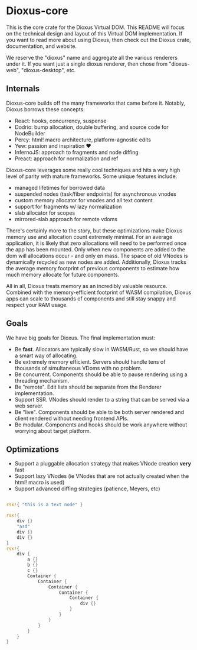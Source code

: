 # Dioxus-core

This is the core crate for the Dioxus Virtual DOM. This README will focus on the technical design and layout of this Virtual DOM implementation. If you want to read more about using Dioxus, then check out the Dioxus crate, documentation, and website.

We reserve the "dioxus" name and aggregate all the various renderers under it. If you want just a single dioxus renderer, then chose from "dioxus-web", "dioxus-desktop", etc.

## Internals

Dioxus-core builds off the many frameworks that came before it. Notably, Dioxus borrows these concepts:

- React: hooks, concurrency, suspense
- Dodrio: bump allocation, double buffering, and source code for NodeBuilder
- Percy: html! macro architecture, platform-agnostic edits
- Yew: passion and inspiration ❤️
- InfernoJS: approach to fragments and node diffing
- Preact: approach for normalization and ref

Dioxus-core leverages some really cool techniques and hits a very high level of parity with mature frameworks. Some unique features include:

- managed lifetimes for borrowed data
- suspended nodes (task/fiber endpoints) for asynchronous vnodes
- custom memory allocator for vnodes and all text content
- support for fragments w/ lazy normalization
- slab allocator for scopes
- mirrored-slab approach for remote vdoms

There's certainly more to the story, but these optimizations make Dioxus memory use and allocation count extremely minimal. For an average application, it is likely that zero allocations will need to be performed once the app has been mounted. Only when new components are added to the dom will allocations occur - and only en mass. The space of old VNodes is dynamically recycled as new nodes are added. Additionally, Dioxus tracks the average memory footprint of previous components to estimate how much memory allocate for future components.

All in all, Dioxus treats memory as an incredibly valuable resource. Combined with the memory-efficient footprint of WASM compilation, Dioxus apps can scale to thousands of components and still stay snappy and respect your RAM usage.

## Goals

We have big goals for Dioxus. The final implementation must:

- Be **fast**. Allocators are typically slow in WASM/Rust, so we should have a smart way of allocating.
- Be extremely memory efficient. Servers should handle tens of thousands of simultaneous VDoms with no problem.
- Be concurrent. Components should be able to pause rendering using a threading mechanism.
- Be "remote". Edit lists should be separate from the Renderer implementation.
- Support SSR. VNodes should render to a string that can be served via a web server.
- Be "live". Components should be able to be both server rendered and client rendered without needing frontend APIs.
- Be modular. Components and hooks should be work anywhere without worrying about target platform.

## Optimizations

- Support a pluggable allocation strategy that makes VNode creation **very** fast
- Support lazy VNodes (ie VNodes that are not actually created when the html! macro is used)
- Support advanced diffing strategies (patience, Meyers, etc)

```rust

rsx!{ "this is a text node" }

rsx!{
    div {}
    "asd"
    div {}
    div {}
}
rsx!{
    div {
        a {}
        b {}
        c {}
        Container {
            Container {
                Container {
                    Container {
                        Container {
                            div {}
                        }
                    }
                }
            }
        }
    }
}




```

